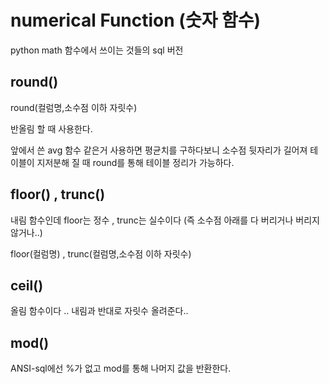 # numerical Function (숫자 함수)

python math 함수에서 쓰이는 것들의 sql 버전  

## round()
round(컬럼명,소수점 이하 자릿수)  

반올림 할 때 사용한다.  

앞에서 쓴 avg 함수 같은거 사용하면 평균치를 구하다보니 소수점 뒷자리가 길어져 테이블이 지저분해 질 때 round를 통해 테이블 정리가 가능하다.  


## floor() , trunc()

내림 함수인데 floor는 정수 , trunc는 실수이다 (즉 소수점 아래를 다 버리거나 버리지 않거나..)  

floor(컬럼명) , trunc(컬럼명,소수점 이하 자릿수)   


## ceil()
올림 함수이다 .. 내림과 반대로 자릿수 올려준다..  

## mod()
ANSI-sql에선 %가 없고 mod를 통해 나머지 값을 반환한다.  

